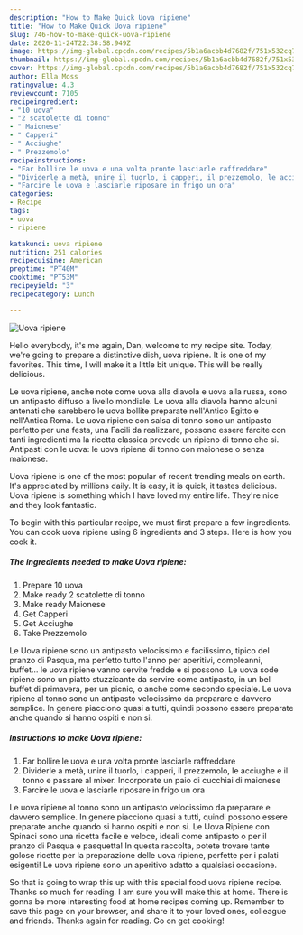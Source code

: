 ```yaml
---
description: "How to Make Quick Uova ripiene"
title: "How to Make Quick Uova ripiene"
slug: 746-how-to-make-quick-uova-ripiene
date: 2020-11-24T22:38:58.949Z
image: https://img-global.cpcdn.com/recipes/5b1a6acbb4d7682f/751x532cq70/uova-ripiene-recipe-main-photo.jpg
thumbnail: https://img-global.cpcdn.com/recipes/5b1a6acbb4d7682f/751x532cq70/uova-ripiene-recipe-main-photo.jpg
cover: https://img-global.cpcdn.com/recipes/5b1a6acbb4d7682f/751x532cq70/uova-ripiene-recipe-main-photo.jpg
author: Ella Moss
ratingvalue: 4.3
reviewcount: 7105
recipeingredient:
- "10 uova"
- "2 scatolette di tonno"
- " Maionese"
- " Capperi"
- " Acciughe"
- " Prezzemolo"
recipeinstructions:
- "Far bollire le uova e una volta pronte lasciarle raffreddare"
- "Dividerle a metà, unire il tuorlo, i capperi, il prezzemolo, le acciughe e il tonno e passare al mixer. Incorporate un paio di cucchiai di maionese"
- "Farcire le uova e lasciarle riposare in frigo un ora"
categories:
- Recipe
tags:
- uova
- ripiene

katakunci: uova ripiene 
nutrition: 251 calories
recipecuisine: American
preptime: "PT40M"
cooktime: "PT53M"
recipeyield: "3"
recipecategory: Lunch

---
```



![Uova ripiene](https://img-global.cpcdn.com/recipes/5b1a6acbb4d7682f/751x532cq70/uova-ripiene-recipe-main-photo.jpg)

Hello everybody, it's me again, Dan, welcome to my recipe site. Today, we're going to prepare a distinctive dish, uova ripiene. It is one of my favorites. This time, I will make it a little bit unique. This will be really delicious.

Le uova ripiene, anche note come uova alla diavola e uova alla russa, sono un antipasto diffuso a livello mondiale. Le uova alla diavola hanno alcuni antenati che sarebbero le uova bollite preparate nell&#39;Antico Egitto e nell&#39;Antica Roma. Le uova ripiene con salsa di tonno sono un antipasto perfetto per una festa, una Facili da realizzare, possono essere farcite con tanti ingredienti ma la ricetta classica prevede un ripieno di tonno che si. Antipasti con le uova: le uova ripiene di tonno con maionese o senza maionese.

Uova ripiene is one of the most popular of recent trending meals on earth. It's appreciated by millions daily. It is easy, it is quick, it tastes delicious. Uova ripiene is something which I have loved my entire life. They're nice and they look fantastic.


To begin with this particular recipe, we must first prepare a few ingredients. You can cook uova ripiene using 6 ingredients and 3 steps. Here is how you cook it.

<!--inarticleads1-->

##### The ingredients needed to make Uova ripiene:

1. Prepare 10 uova
1. Make ready 2 scatolette di tonno
1. Make ready  Maionese
1. Get  Capperi
1. Get  Acciughe
1. Take  Prezzemolo


Le Uova ripiene sono un antipasto velocissimo e facilissimo, tipico del pranzo di Pasqua, ma perfetto tutto l&#39;anno per aperitivi, compleanni, buffet… le uova ripiene vanno servite fredde e si possono. Le uova sode ripiene sono un piatto stuzzicante da servire come antipasto, in un bel buffet di primavera, per un picnic, o anche come secondo speciale. Le uova ripiene al tonno sono un antipasto velocissimo da preparare e davvero semplice. In genere piacciono quasi a tutti, quindi possono essere preparate anche quando si hanno ospiti e non si. 

<!--inarticleads2-->

##### Instructions to make Uova ripiene:

1. Far bollire le uova e una volta pronte lasciarle raffreddare
1. Dividerle a metà, unire il tuorlo, i capperi, il prezzemolo, le acciughe e il tonno e passare al mixer. Incorporate un paio di cucchiai di maionese
1. Farcire le uova e lasciarle riposare in frigo un ora


Le uova ripiene al tonno sono un antipasto velocissimo da preparare e davvero semplice. In genere piacciono quasi a tutti, quindi possono essere preparate anche quando si hanno ospiti e non si. Le Uova Ripiene con Spinaci sono una ricetta facile e veloce, ideali come antipasto o per il pranzo di Pasqua e pasquetta! In questa raccolta, potete trovare tante golose ricette per la preparazione delle uova ripiene, perfette per i palati esigenti! Le uova ripiene sono un aperitivo adatto a qualsiasi occasione. 

So that is going to wrap this up with this special food uova ripiene recipe. Thanks so much for reading. I am sure you will make this at home. There is gonna be more interesting food at home recipes coming up. Remember to save this page on your browser, and share it to your loved ones, colleague and friends. Thanks again for reading. Go on get cooking!
